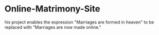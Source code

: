 # Online-Matrimony-Site
his project enables the expression "Marriages are formed in heaven" to be replaced with "Marriages are now made online."

